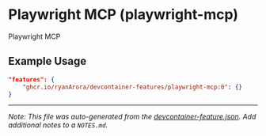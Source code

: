 
# Playwright MCP (playwright-mcp)

Playwright MCP

## Example Usage

```json
"features": {
    "ghcr.io/ryanArora/devcontainer-features/playwright-mcp:0": {}
}
```





---

_Note: This file was auto-generated from the [devcontainer-feature.json](https://github.com/ryanArora/devcontainer-features/blob/main/src/playwright-mcp/devcontainer-feature.json).  Add additional notes to a `NOTES.md`._
